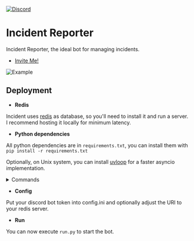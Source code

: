 
[![Discord](https://discord.com/api/guilds/812811774831231016/widget.png)](https://discord.gg/B4k9sar2ke)

# Incident Reporter

Incident Reporter, the ideal bot for managing incidents.

- [Invite Me!](https://discord.com/oauth2/authorize?client_id=812700360450768896&scope=bot&permissions=19456)

![Example](https://cdn.discordapp.com/attachments/808282485104443393/812733121539604500/example.png)

## Deployment

- **Redis**

Incident uses [redis](https://redis.io) as database, so you'll need to 
install it and run a server.  
I recommend hosting it locally for minimum latency.

- **Python dependencies**

All python dependencies are in `requirements.txt`, you can install them with
`pip install -r requirements.txt`

Optionally, on Unix system, you can install [uvloop](https://pypi.org/project/uvloop/) 
for a faster asyncio implementation.

<details>
<summary>Commands</summary>
<p>

  - Unix
    
    ```bash
    python3 -m pip install -r requirements.txt
    
    # Optional
    python3 -m pip install uvloop
    ```
  
  - Windows
    
    ```
    py -3 -m pip install -r requirements.txt
    ```
  
</p>
</details>

- **Config**

Put your discord bot token into config.ini and optionally adjust the URI
to your redis server.

- **Run**

You can now execute `run.py` to start the bot.
